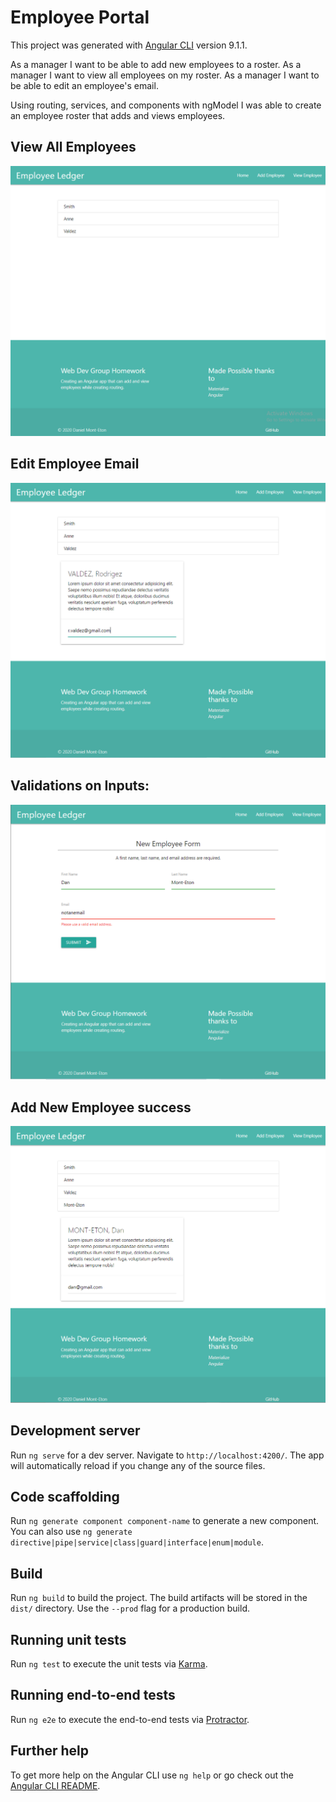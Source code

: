 # Employee Portal

This project was generated with [Angular CLI](https://github.com/angular/angular-cli) version 9.1.1.

As a manager I want to be able to add new employees to a roster.
As a manager I want to view all employees on my roster.
As a manager I want to be able to edit an employee's email.

Using routing, services, and components with ngModel I was able to create an employee roster that adds and views employees.

## View All Employees
![Viewing all employees](./src/assets/images/viewEmployees.PNG)

## Edit Employee Email
![Viewing all employees](./src/assets/images/editEmail.PNG)

## Validations on Inputs:
![Viewing all employees](./src/assets/images/addEmployeeValidations.PNG)

## Add New Employee success
![Viewing all employees](./src/assets/images/addConfirm.PNG)

## Development server

Run `ng serve` for a dev server. Navigate to `http://localhost:4200/`. The app will automatically reload if you change any of the source files.

## Code scaffolding

Run `ng generate component component-name` to generate a new component. You can also use `ng generate directive|pipe|service|class|guard|interface|enum|module`.

## Build

Run `ng build` to build the project. The build artifacts will be stored in the `dist/` directory. Use the `--prod` flag for a production build.

## Running unit tests

Run `ng test` to execute the unit tests via [Karma](https://karma-runner.github.io).

## Running end-to-end tests

Run `ng e2e` to execute the end-to-end tests via [Protractor](http://www.protractortest.org/).

## Further help

To get more help on the Angular CLI use `ng help` or go check out the [Angular CLI README](https://github.com/angular/angular-cli/blob/master/README.md).
